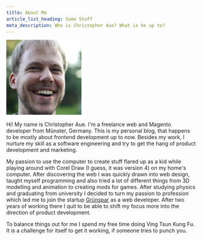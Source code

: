```yaml
---
title: About Me
article_list_heading: Some Stuff
meta_description: Who is Christopher Aue? What is he up to?
---
```


<div class="landscape float">
    <img src="/images/christopheraue.png" alt="Photo of Christopher Aue">
</div>

Hi! My name is Christopher Aue. I'm a freelance web and Magento developer from Münster, Germany. This is my personal blog, that happens to be mostly about frontend development up to now. Besides my work, I nurture my skill as a software engineering and try to get the hang of product development and marketing.

My passion to use the computer to create stuff flared up as a kid while playing around with Corel Draw (I guess, it was version 4) on my home's computer. After discovering the web I was quickly drawn into web design, taught myself programming and also tried a lot of different things from 3D modelling and animation to creating mods for games. After studying physics and graduating from university I decided to turn my passion to profession which led me to join the startup [Grünspar](http://www.gruenspar.de) as a web developer. After two years of working there I quit to be able to shift my focus more into the direction of product development.

To balance things out for me I spend my free time doing Ving Tsun Kung Fu. It is a challenge for itself to get it working, if someone tries to punch you.